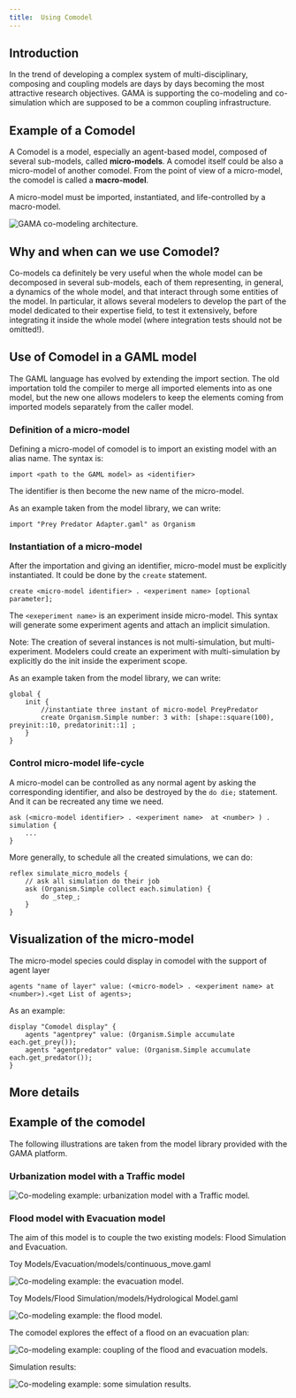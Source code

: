 ```yaml
---
title:  Using Comodel
---
```



## Introduction
In the trend of developing a complex system of multi-disciplinary, composing and coupling models are days by days becoming the most attractive research objectives. 
GAMA is supporting the co-modeling and co-simulation which are supposed to be a common coupling infrastructure.


## Example of a Comodel 

A Comodel is a model, especially an agent-based model, composed of several sub-models, called **micro-models**. A comodel itself could be also a micro-model of another comodel. From the point of view of a micro-model, the comodel is called a **macro-model**.

A micro-model must be imported, instantiated, and life-controlled by a macro-model.

![GAMA co-modeling architecture.](/resources/images/comodel/concepts.png)


## Why and when can we use Comodel?

Co-models ca definitely be very useful when the whole model can be decomposed in several sub-models, each of them representing, in general, a dynamics of the whole model, and that interact through some entities of the model. In particular, it allows several modelers to develop the part of the model dedicated to their expertise field, to test it extensively, before integrating it inside the whole model (where integration tests should not be omitted!).


## Use of Comodel in a GAML model

The GAML language has evolved by extending the import section. The old importation told the compiler to merge all imported elements into as one model, but the new one allows modelers to keep the elements coming from imported models separately from the caller model.


### Definition of a micro-model

Defining a micro-model of comodel is to import an existing model with an alias name. The syntax is: 
``` 
import <path to the GAML model> as <identifier>
```
The identifier is then become the new name of the micro-model.

As an example taken from the model library, we can write:
```
import "Prey Predator Adapter.gaml" as Organism
```

### Instantiation of a micro-model

After the importation and giving an identifier, micro-model must be explicitly instantiated. It could be done by the `create` statement. 
```
create <micro-model identifier> . <experiment name> [optional parameter];
```
The `<exeperiment name>` is an experiment inside micro-model. This syntax will generate some experiment agents and attach an implicit simulation. 

Note: The creation of several instances is not multi-simulation, but multi-experiment. Modelers could create an experiment with multi-simulation by explicitly do the init inside the experiment scope.

As an example taken from the model library, we can write:
```
global {
    init {
        //instantiate three instant of micro-model PreyPredator
        create Organism.Simple number: 3 with: [shape::square(100), preyinit::10, predatorinit::1] ;
    }
}
```

### Control micro-model life-cycle

A micro-model can be controlled as any normal agent by asking the corresponding identifier, and also be destroyed by the `do die;` statement. And it can be recreated any time we need.

```
ask (<micro-model identifier> . <experiment name>  at <number> ) . simulation {
    ...
}
```

More generally, to schedule all the created simulations, we can do:
```
reflex simulate_micro_models {
    // ask all simulation do their job
    ask (Organism.Simple collect each.simulation) {
        do _step_;
    }
}
```


## Visualization of the micro-model

The micro-model species could display in comodel with the support of agent layer

```
agents "name of layer" value: (<micro-model> . <experiment name> at <number>).<get List of agents>;
```

As an example:
```
display "Comodel display" {
    agents "agentprey" value: (Organism.Simple accumulate each.get_prey());
    agents "agentpredator" value: (Organism.Simple accumulate each.get_predator());
}
```


## More details


## Example of the comodel

The following illustrations are taken from the model library provided with the GAMA platform.

### Urbanization model with a Traffic model

![Co-modeling example: urbanization model with a Traffic model.](/resources/images/comodel/comodel_urban_traffic.png)

### Flood model with Evacuation model

The aim of this model is to couple the two existing models: Flood Simulation and Evacuation.

Toy Models/Evacuation/models/continuous_move.gaml

![Co-modeling example: the evacuation model.](/resources/images/comodel/continuous_move_model_display.png)

Toy Models/Flood Simulation/models/Hydrological Model.gaml

![Co-modeling example: the flood model.](/resources/images/comodel/hydro_model_display.png)

The comodel explores the effect of a flood on an evacuation plan:

![Co-modeling example: coupling of the flood and evacuation models.](/resources/images/comodel/comodel_disp_Flood_Evacuation.png)

Simulation results:

![Co-modeling example: some simulation results.](/resources/images/comodel/comodel_Flood_Evacuation.png)
